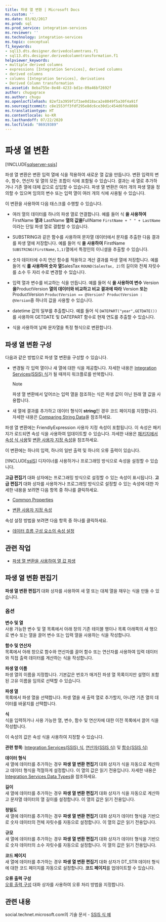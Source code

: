 ```yaml
---
title: 파생 열 변환 | Microsoft Docs
ms.custom: ''
ms.date: 03/02/2017
ms.prod: sql
ms.prod_service: integration-services
ms.reviewer: ''
ms.technology: integration-services
ms.topic: conceptual
f1_keywords:
- sql13.dts.designer.derivedcolumntrans.f1
- sql13.dts.designer.derivedcolumntransformation.f1
helpviewer_keywords:
- multiple derived columns
- expressions [Integration Services], derived columns
- derived columns
- columns [Integration Services], derivations
- Derived Column transformation
ms.assetid: 8eba755e-8e48-4233-bd1e-09a46bf2692f
author: chugugrace
ms.author: chugu
ms.openlocfilehash: 82ef2a3959f1f3ae0d18aca2e8049f5a30f4a91f
ms.sourcegitcommit: c8e1553ff3fdf295e8dc6ce30d1c454d6fde8088
ms.translationtype: HT
ms.contentlocale: ko-KR
ms.lasthandoff: 07/22/2020
ms.locfileid: "86919389"
---
```

# <a name="derived-column-transformation"></a>파생 열 변환

[!INCLUDE[sqlserver-ssis](../../../includes/applies-to-version/sqlserver-ssis.md)]


  파생 열 변환은 변환 입력 열에 식을 적용하여 새로운 열 값을 만듭니다. 변환 입력의 변수, 함수, 연산자 및 열의 모든 조합이 식에 포함될 수 있습니다. 결과는 새 열로 추가하거나 기존 열에 대체 값으로 삽입할 수 있습니다. 파생 열 변환은 여러 개의 파생 열을 정의할 수 있으며 임의의 변수 또는 입력 열이 여러 개의 식에 사용될 수 있습니다.  
  
 이 변환을 사용하여 다음 태스크를 수행할 수 있습니다.  
  
-   여러 열의 데이터를 하나의 파생 열로 연결합니다. 예를 들어 식 **을 사용하여** FirstName **열과** LastName **열의 값을**FullName `FirstName + " " + LastName`이라는 단일 파생 열로 결합할 수 있습니다.  
  
-   SUBSTRING과 같은 함수를 사용하여 문자열 데이터에서 문자를 추출한 다음 결과를 파생 열에 저장합니다. 예를 들어 식 **을 사용하여** FirstName `SUBSTRING(FirstName,1,1)`열에서 특정인의 이니셜을 추출할 수 있습니다.  
  
-   숫자 데이터에 수치 연산 함수를 적용하고 계산 결과를 파생 열에 저장합니다. 예를 들어 식 **를 사용하여 숫자 열**SalesTax `ROUND(SalesTax, 2)`의 길이와 전체 자릿수를 소수 두 자리 수로 변경할 수 있습니다.  
  
-   입력 열과 변수를 비교하는 식을 만듭니다. 예를 들어 식 **을 사용하여 변수** Version **을**ProductVersion **열의 데이터와 비교하고 비교 결과에 따라** Version **또는**ProductVersion `ProductVersion == @Version? ProductVersion : @Version`중 하나의 값을 사용할 수 있습니다.  
  
-   datetime 값의 일부를 추출합니다. 예를 들어 식 `DATEPART("year",GETDATE())`를 사용하여 GETDATE 및 DATEPART 함수로 현재 연도를 추출할 수 있습니다.  
  
-   식을 사용하여 날짜 문자열을 특정 형식으로 변환합니다.  
  
## <a name="configuration-of-the-derived-column-transformation"></a>파생 열 변환 구성  
 다음과 같은 방법으로 파생 열 변환을 구성할 수 있습니다.  
  
-   변경될 각 입력 열이나 새 열에 대한 식을 제공합니다. 자세한 내용은 [Integration Services&#40;SSIS&#41; 식](../../../integration-services/expressions/integration-services-ssis-expressions.md)가 될 때까지 워크플로를 반복합니다.  
  
    > [!NOTE]  
    >  파생 열 변환에서 덮어쓰는 입력 열을 참조하는 식은 파생 값이 아닌 원래 열 값을 사용합니다.  
  
-   새 열에 결과를 추가하고 데이터 형식이 **string**인 경우 코드 페이지를 지정합니다. 자세한 내용은 [Comparing String Data](../../../integration-services/data-flow/comparing-string-data.md)을 참조하세요.  
  
 파생 열 변환에는 FriendlyExpression 사용자 지정 속성이 포함됩니다. 이 속성은 패키지가 로드되면 속성 식을 사용하여 업데이트할 수 있습니다. 자세한 내용은 [패키지에서 속성 식 사용](../../../integration-services/expressions/use-property-expressions-in-packages.md)및 [변환 사용자 지정 속성](../../../integration-services/data-flow/transformations/transformation-custom-properties.md)을 참조하세요.  
  
 이 변환에는 하나의 입력, 하나의 일반 출력 및 하나의 오류 출력이 있습니다.  
  
 [!INCLUDE[ssIS](../../../includes/ssis-md.md)] 디자이너를 사용하거나 프로그래밍 방식으로 속성을 설정할 수 있습니다.  
  
 **고급 편집기** 대화 상자에는 프로그래밍 방식으로 설정할 수 있는 속성이 표시됩니다. **고급 편집기** 대화 상자를 사용하거나 프로그래밍 방식으로 설정할 수 있는 속성에 대한 자세한 내용을 보려면 다음 항목 중 하나를 클릭하세요.  
  
-   [Common Properties](https://msdn.microsoft.com/library/51973502-5cc6-4125-9fce-e60fa1b7b796)  
  
-   [변환 사용자 지정 속성](../../../integration-services/data-flow/transformations/transformation-custom-properties.md)  
  
 속성 설정 방법을 보려면 다음 항목 중 하나를 클릭하세요.  
  
-   [데이터 흐름 구성 요소의 속성 설정](../../../integration-services/data-flow/set-the-properties-of-a-data-flow-component.md)  
  
## <a name="related-tasks"></a>관련 작업  
  
-   [파생 열 변환을 사용하여 열 값 파생](../../../integration-services/data-flow/transformations/derive-column-values-by-using-the-derived-column-transformation.md)  
  
## <a name="derived-column-transformation-editor"></a>파생 열 변환 편집기
  **파생 열 변환 편집기** 대화 상자를 사용하여 새 열 또는 대체 열을 채우는 식을 만들 수 있습니다.  
  
### <a name="options"></a>옵션  
 **변수 및 열**  
 사용 가능한 변수 및 열 목록에서 아래 창의 기존 테이블 행이나 목록 아래쪽의 새 행으로 변수 또는 열을 끌어 변수 또는 입력 열을 사용하는 식을 작성합니다.  
  
 **함수 및 연산자**  
 목록에서 아래 창으로 함수와 연산자를 끌어 함수 또는 연산자를 사용하여 입력 데이터와 직접 출력 데이터를 계산하는 식을 작성합니다.  
  
 **파생 열 이름**  
 파생 열의 이름을 지정합니다. 기본값은 번호가 매겨진 파생 열 목록이지만 설명이 포함된 고유 이름을 임의로 선택할 수 있습니다.  
  
 **파생 열**  
 목록에서 파생 열을 선택합니다. 파생 열을 새 출력 열로 추가할지, 아니면 기존 열의 데이터를 바꿀지를 선택합니다.  
  
 **식**  
 식을 입력하거나 사용 가능한 열, 변수, 함수 및 연산자에 대한 이전 목록에서 끌어 식을 작성합니다.  
  
 이 속성의 값은 속성 식을 사용하여 지정할 수 있습니다.  
  
 **관련 항목**: [Integration Services&#40;SSIS&#41; 식](../../../integration-services/expressions/integration-services-ssis-expressions.md), [연산자&#40;SSIS 식&#41;](../../../integration-services/expressions/operators-ssis-expression.md) 및 [함수&#40;SSIS 식&#41;](../../../integration-services/expressions/functions-ssis-expression.md)  
  
 **데이터 형식**  
 새 열에 데이터를 추가하는 경우 **파생 열 변환 편집기** 대화 상자가 식을 자동으로 계산하고 데이터 형식을 적절하게 설정합니다. 이 열의 값은 읽기 전용입니다. 자세한 내용은 [Integration Services Data Types](../../../integration-services/data-flow/integration-services-data-types.md)을 참조하세요.  
  
 **길이**  
 새 열에 데이터를 추가하는 경우 **파생 열 변환 편집기** 대화 상자가 식을 자동으로 계산하고 문자열 데이터의 열 길이를 설정합니다. 이 열의 값은 읽기 전용입니다.  
  
 **정밀도**  
 새 열에 데이터를 추가하는 경우 **파생 열 변환 편집기** 대화 상자가 데이터 형식을 기반으로 숫자 데이터의 전체 자릿수를 자동으로 설정합니다. 이 열의 값은 읽기 전용입니다.  
  
 **규모**  
 새 열에 데이터를 추가하는 경우 **파생 열 변환 편집기** 대화 상자가 데이터 형식을 기반으로 숫자 데이터의 소수 자릿수를 자동으로 설정합니다. 이 열의 값은 읽기 전용입니다.  
  
 **코드 페이지**  
 새 열에 데이터를 추가하는 경우 **파생 열 변환 편집기** 대화 상자가 DT_STR 데이터 형식에 대한 코드 페이지를 자동으로 설정합니다. **코드 페이지**를 업데이트할 수 있습니다.  
  
 **오류 출력 구성**  
 [오류 출력 구성](https://msdn.microsoft.com/library/5f8da390-fab5-44f8-b268-d8fa313ce4b9) 대화 상자를 사용하여 오류 처리 방법을 지정합니다.  
  
## <a name="related-content"></a>관련 내용  
 social.technet.microsoft.com의 기술 문서 - [SSIS 식 예](https://go.microsoft.com/fwlink/?LinkId=220761)  
